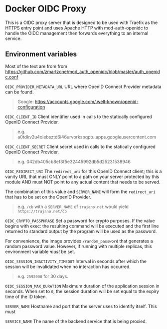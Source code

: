 # Docker OIDC Proxy

This is a OIDC proxy server that is designed to be used with Traefik as the HTTPS entry point and uses Apache HTTP with mod-auth-openidc to handle the OIDC management then forwards everything to an internal service.

## Environment variables

Most of the text are from from https://github.com/zmartzone/mod_auth_openidc/blob/master/auth_openidc.conf

`OIDC_PROVIDER_METADATA_URL` URL where OpenID Connect Provider metadata can be found.

> Google: https://accounts.google.com/.well-known/openid-configuration

`OIDC_CLIENT_ID` Client identifier used in calls to the statically configured OpenID Connect Provider.

> e.g. a0tdkv2u4oiebsztd6i46urvorkspqptu.apps.googleusercontent.com

`OIDC_CLIENT_SECRET` Client secret used in calls to the statically configured OpenID Connect Provider.

> e.g. 042db405cb8ef3f5e32445992db5d25231538946

`OIDC_REDIRECT_URI` The `redirect_uri` for this OpenID Connect client; this is a vanity URL that must ONLY point to a path on your server protected by this module AND must NOT point to any actual content that needs to be served.

The combination of this value and `SERVER_NAME` will form the `redirect_uri` that has to be set on the OpenID Provider.

> e.g. `/cb` with a `SERVER_NAME` of `trajano.net` would yield `https://trajano.net/cb`

`OIDC_CRYPTO_PASSPHRASE` Set a password for crypto purposes. If the value begins with exec: the resulting command will be executed and the
first line returned to standard output by the program will be used as the password.

For convenience, the image provides `/random_password` that generates a random password value.  However, if running with multiple replicas, this environment variable *must* be set.

`OIDC_SESSION_INACTIVITY_TIMEOUT` Interval in seconds after which the session will be invalidated when no interaction has occurred.

> e.g. `2592000` for 30 days.

`OIDC_SESSION_MAX_DURATION` Maximum duration of the application session in seconds. When set to `0`, the session duration will be set equal to the expiry time of the ID token.

`SERVER_NAME` Hostname and port that the server uses to identify itself.  This must 

`SERVICE_NAME` The name of the backend service that is being proxied.
